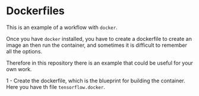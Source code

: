 # Dockerfiles

This is an example of a workflow with `docker`.

Once you have `docker` installed, you have to create a dockerfile to create an image an then run the container, and sometimes it is difficult to remember all the options.

Therefore in this repository there is an example that could be useful for your own work.

1 - Create the dockerfile, which is the blueprint for building the container. Here you have th file `tensorflow.docker`.
